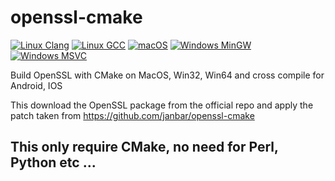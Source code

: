 # openssl-cmake

[![Linux Clang](https://github.com/flagarde/openssl-cmake/actions/workflows/Linux-Clang.yml/badge.svg)](https://github.com/flagarde/openssl-cmake/actions/workflows/Linux-Clang.yml) [![Linux GCC](https://github.com/flagarde/openssl-cmake/actions/workflows/Linux-GCC.yml/badge.svg)](https://github.com/flagarde/openssl-cmake/actions/workflows/Linux-GCC.yml) [![macOS](https://github.com/flagarde/openssl-cmake/actions/workflows/macOS.yml/badge.svg)](https://github.com/flagarde/openssl-cmake/actions/workflows/macOS.yml) [![Windows MinGW](https://github.com/flagarde/openssl-cmake/actions/workflows/Windows-MinGW.yml/badge.svg)](https://github.com/flagarde/openssl-cmake/actions/workflows/Windows-MinGW.yml) [![Windows MSVC](https://github.com/flagarde/openssl-cmake/actions/workflows/Windows-MSVC.yml/badge.svg)](https://github.com/flagarde/openssl-cmake/actions/workflows/Windows-MSVC.yml)

Build OpenSSL with CMake on MacOS, Win32, Win64 and cross compile for Android, IOS 

This download the OpenSSL package from the official repo and apply the patch taken from https://github.com/janbar/openssl-cmake

## This only require CMake, no need for Perl, Python etc ...
